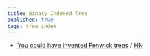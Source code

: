 ```yaml
---
title: Binary Indexed Tree
published: true
tags: tree index
---
```

- [You could have invented Fenwick trees](https://www.cambridge.org/core/journals/journal-of-functional-programming/article/you-could-have-invented-fenwick-trees/B4628279D4E54229CED97249E96F721D) / [HN](https://news.ycombinator.com/item?id=42818248)

